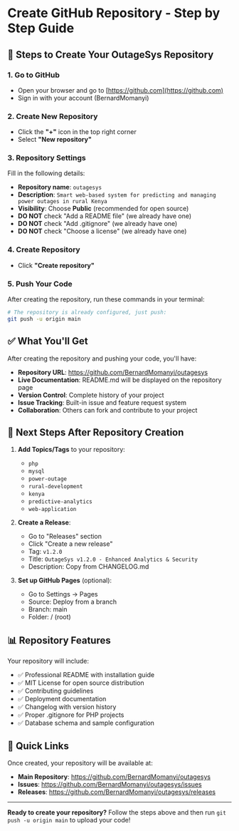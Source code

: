 # Create GitHub Repository - Step by Step Guide

## 🚀 Steps to Create Your OutageSys Repository

### 1. Go to GitHub
- Open your browser and go to [https://github.com](https://github.com)
- Sign in with your account (BernardMomanyi)

### 2. Create New Repository
- Click the **"+"** icon in the top right corner
- Select **"New repository"**

### 3. Repository Settings
Fill in the following details:
- **Repository name**: `outagesys`
- **Description**: `Smart web-based system for predicting and managing power outages in rural Kenya`
- **Visibility**: Choose **Public** (recommended for open source)
- **DO NOT** check "Add a README file" (we already have one)
- **DO NOT** check "Add .gitignore" (we already have one)
- **DO NOT** check "Choose a license" (we already have one)

### 4. Create Repository
- Click **"Create repository"**

### 5. Push Your Code
After creating the repository, run these commands in your terminal:

```bash
# The repository is already configured, just push:
git push -u origin main
```

## ✅ What You'll Get

After creating the repository and pushing your code, you'll have:

- **Repository URL**: https://github.com/BernardMomanyi/outagesys
- **Live Documentation**: README.md will be displayed on the repository page
- **Version Control**: Complete history of your project
- **Issue Tracking**: Built-in issue and feature request system
- **Collaboration**: Others can fork and contribute to your project

## 🎯 Next Steps After Repository Creation

1. **Add Topics/Tags** to your repository:
   - `php`
   - `mysql`
   - `power-outage`
   - `rural-development`
   - `kenya`
   - `predictive-analytics`
   - `web-application`

2. **Create a Release**:
   - Go to "Releases" section
   - Click "Create a new release"
   - Tag: `v1.2.0`
   - Title: `OutageSys v1.2.0 - Enhanced Analytics & Security`
   - Description: Copy from CHANGELOG.md

3. **Set up GitHub Pages** (optional):
   - Go to Settings → Pages
   - Source: Deploy from a branch
   - Branch: main
   - Folder: / (root)

## 📊 Repository Features

Your repository will include:
- ✅ Professional README with installation guide
- ✅ MIT License for open source distribution
- ✅ Contributing guidelines
- ✅ Deployment documentation
- ✅ Changelog with version history
- ✅ Proper .gitignore for PHP projects
- ✅ Database schema and sample configuration

## 🔗 Quick Links

Once created, your repository will be available at:
- **Main Repository**: https://github.com/BernardMomanyi/outagesys
- **Issues**: https://github.com/BernardMomanyi/outagesys/issues
- **Releases**: https://github.com/BernardMomanyi/outagesys/releases

---

**Ready to create your repository?** Follow the steps above and then run `git push -u origin main` to upload your code! 